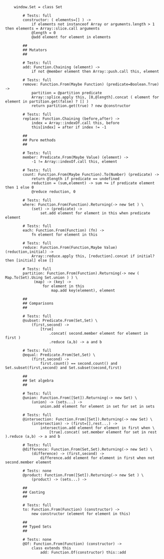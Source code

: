 		window.Set = class Set
	
			# Tests: full
			constructor: ( elements=[] ) ->
				if elements not instanceof Array or arguments.length > 1 then elements = Array::slice.call arguments
				@length = 0
				@add element for element in elements
		
			##
			## Mutators
			##
		
			# Tests: full
			add: Function.Chaining (element) ->
				if not @member element then Array::push.call this, element
		
			# Tests: full
			remove: Function.From(Maybe Function) (predicate=Boolean.True) ->
				partition = @partition predicate
				Array::splice.apply this, [0,@length].concat ( element for element in partition.get(false) ? [] )
				return partition.get(true) ? new @constructor
		
			# Tests: full	
			replace: Function.Chaining (before,after) ->
				index = Array::indexOf.call this, before
				this[index] = after if index != -1
		
			##
			## Pure methods
			##
		
			# Tests: full
			member: Predicate.From(Maybe Value) (element) ->
				-1 != Array::indexOf.call this, element
		
			# Tests: full	
			count: Function.From(Maybe Function).To(Number) (predicate) ->
				return @length if predicate == undefined
				reduction = (sum,element) -> sum += if predicate element then 1 else 0 
				@reduce reduction, 0
		
			# Tests: full
			where: Function.From(Function).Returning(-> new Set ) \
				(set) -> (predicate) ->
					set.add element for element in this when predicate element
		
			# Tests: full
			each: Function.From(Function) (fn) ->
				fn element for element in this
		
			# Tests: full
			reduce: Function.From(Function,Maybe Value) (reduction,initial) ->
				Array::reduce.apply this, [reduction].concat if initial? then [initial] else []
		
			# Tests: full
			partition: Function.From(Function).Returning(-> new ( Map.To(Set).Using Set.union ) ) \
				 (map) -> (key) ->
					 for element in this
						 map.add key(element), element
					 
			##
			## Comparisons
			##
		
			# Tests: full
			@subset: Predicate.From(Set,Set) \
				(first,second) ->
					[true]
						.concat( second.member element for element in first )
						.reduce (a,b) -> a and b
		
			# Tests: full
			@equal: Predicate.From(Set,Set) \
				(first,second) ->
					first.count() == second.count() and Set.subset(first,second) and Set.subset(second,first)
		
			##
			## Set algebra
			##
		
			# Tests: full
			@union: Function.From([Set]).Returning(-> new Set) \
				(union) -> (sets...) ->
					union.add element for element in set for set in sets
			
			# Tests: full
			@intersection: Function.From([Set]).Returning(-> new Set) \
				(intersection) -> (first=[],rest...) ->
	 				intersection.add element for element in first when \
	 					[true].concat( set.member element for set in rest ).reduce (a,b) -> a and b
		
			# Tests: full
			@difference: Function.From(Set,Set).Returning(-> new Set) \
				(difference) -> (first,second) ->
					difference.add element for element in first when not second.member element
				
			# Tests: none
			@product: Function.From([Set]).Returning(-> new Set ) \
				(product) -> (sets...) ->
				
			##
			## Casting
			##
			
			# Tests: full
			to: Function.From(Function) (constructor) ->
				new constructor (element for element in this)
		
			##
			## Typed Sets
			##
		
			# Tests: none
			@Of: Function.From(Function) (constructor) ->
				class extends this
					add: Function.Of(constructor) this::add